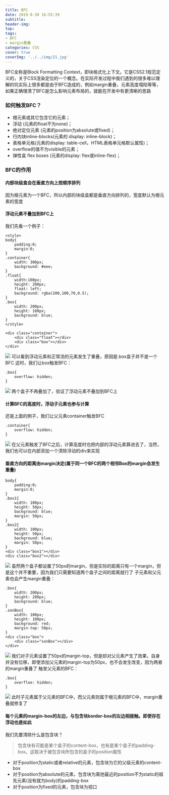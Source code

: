 ```yaml
---
title: BFC
date: 2019-8-30 16:55:39
subtitle: 
header-img: 
top: 
tags: 
- BFC 
- margin重叠
categories: CSS
cover: true
coverImg: '../../img/21.jpg'
---
```

BFC全称是Block Formatting Context，即块格式化上下文。它是CSS2.1规范定义的，关于CSS渲染定位的一个概念。在实际开发过程中我们遇到的很多难以理解的坑实际上很多都是由于BFC造成的，例如margin重叠，元素高度塌陷等等，如果正确理清了BFC是怎么影响元素布局的，就能在开发中有更清晰的思路

### 如何触发BFC？

* 根元素或其它包含它的元素；
* 浮动 (元素的float不为none)；
* 绝对定位元素 (元素的position为absolute或fixed)；
* 行内块inline-blocks(元素的 display: inline-block)；
* 表格单元格(元素的display: table-cell，HTML表格单元格默认属性)；
* overflow的值不为visible的元素；
* 弹性盒 flex boxes (元素的display: flex或inline-flex)；

### BFC的作用
#### 内部块级盒会在垂直方向上按顺序排列
因为根元素为一个BFC，所以内部的块级盒都是垂直方向排列的，宽度默认为根元素的宽度
#### 浮动元素不叠加到BFC上
我们先看一个例子：
	
	<style>
	body{
		padding:0;
		margin:0;
	}
	.container{
		width: 300px;
		background: #eee;
	}
	.float{
		width:100px;
		height: 200px;
		float: left; 
		background: rgba(200,100,70,0.5);
	}
	.box{
		width: 200px;
		height: 100px;
		background: blue;
	}
	</style>

	<div class="container">
		<div class="float"></div>
		<div class="box"></div>
	</div>

![](/medias/bfc/1.png)
可以看到浮动元素和正常流的元素发生了重叠，原因是.box盒子并不是一个BFC
这时，我们让box触发BFC：

	.box{
		overflow: hidden;
	}

![](/medias/bfc/2.png)
两个盒子不再叠加了，验证了浮动元素不叠加到BFC上


#### 计算BFC的高度时，浮动子元素也参与计算
还是上面的例子，我们让父元素container触发BFC

	.container{
		overflow: hidden;
	}

![](/medias/bfc/3.png)
在父元素触发了BFC之后，计算高度时也把内部的浮动元素算进去了，当然，我们也可以在内部添加一个清除浮动的div来实现

#### 垂直方向的距离由margin决定(属于同一个BFC的两个相邻Box的margin会发生重叠)

	body{
		padding:0;
		margin:0;
	}
	.box1{
		width: 100px;
		height: 50px;
		background: blue;
		margin: 50px;
	}
	.box2{
		width: 100px;
		height: 50px;
		background: blue;
		margin: 50px;
	}
	<div class="box1"></div>
	<div class="box2"></div>
![](/medias/bfc/4.png)
虽然两个盒子都设置了50px的margin，但是实际的距离只有一个margin，但是这个并不重要，因为我们只需要知道两个盒子之间的距离就行了
子元素和父元素也会产生margin重叠：
	
	.box{
		width: 200px;
		height: 200px;
		background: blue;
	}
	.sonBox{
		width: 100px;
		height: 100px;
		background: red;
		margin-top: 50px;
	}
	<div class="box">
		<div class="sonBox"></div>
	</div>
![](/medias/bfc/5.png)
我们对子元素设置了50px的margin-top，但是却对父元素产生了效果，自身并没有位移，即使添加父元素的margin-top为50px，也不会发生改变，因为两者的margin重叠了
触发父元素的BFC：

	.box{
		overfloe: hidden;
	}
![](/medias/bfc/6.png)
此时子元素属于父元素的BFC中，而父元素则属于根元素的BFC中，margin重叠就修复了

#### 每个元素的margin-box的左边，与包含块border-box的左边相接触。即使存在浮动也是如此
我们先要清除什么是包含块？
> 包含块有可能是某个盒子的content-box，也有是某个盒子的padding-box。这取决于被包含块所包含的盒子的position属性

* 对于position为static或者relative的元素，包含块为它的父级元素的content-box
* 对于position为absolute的元素，包含块为离他最近的position不为static的祖先元素(没有就为body)的padding-box
* 对于position为fixed的元素，包含块为视口